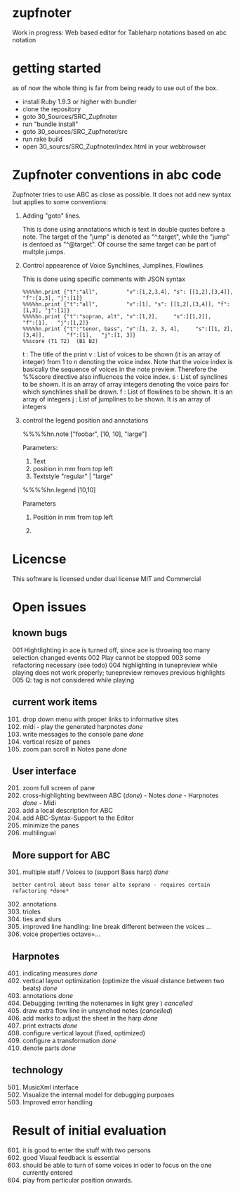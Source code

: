 # zupfnoter

Work in progress: Web based editor for Tableharp notations based on abc
notation

# getting started

as of now the whole thing is far from being ready to use out of the box.

-   install Ruby 1.9.3 or higher with bundler
-   clone the repository
-   goto 30_Sources/SRC_Zupfnoter
-   run "bundle install"
-   goto 30_sources/SRC_Zupfnoter/src
-   run rake build
-   open 30_sourcs/SRC_Zupfnoter/index.html in your webbrowser

# Zupfnoter conventions in abc code

Zupfnoter tries to use ABC as close as possible. It does not add new
syntax but applies to some conventions:

1.  Adding "goto" lines.

    This is done using annotations which is text in double quotes before
    a note. The target of the "jump" is denoted as "\^:target", while
    the "jump" is dentoed as "\^@target". Of course the same target can
    be part of multple jumps.

2.  Control appearence of Voice Synchlines, Jumplines, Flowlines

    This is done using specific comments with JSON syntax

        %%%%hn.print {"t":"all",         "v":[1,2,3,4], "s": [[1,2],[3,4]], "f":[1,3], "j":[1]}
        %%%%hn.print {"t":"all",         "v":[1], "s": [[1,2],[3,4]], "f":[1,3], "j":[1]}
        %%%%hn.print {"t":"sopran, alt", "v":[1,2],     "s":[[1,2]],       "f":[1],   "j":[1,2]}
        %%%%hn.print {"t":"tenor, bass", "v":[1, 2, 3, 4],     "s":[[1, 2], [3,4]],       "f":[1],   "j":[1, 3]}
        %%score (T1 T2)  (B1 B2)

    t
    :   The title of the print
    v
    :   List of voices to be shown (it is an array of integer) from 1 to
        n denoting the voice index. Note that the voice index is
        basically the sequence of voices in the note preview. Therefore
        the %%score directive also influcnces the voice index.
    s
    :   List of synclines to be shown. It is an array of array integers
        denoting the voice pairs for which synchlines shall be drawn.
    f
    :   List of flowlines to be shown. It is an array of integers
    j
    :   List of jumplines to be shown. It is an array of integers

3.  control the legend position and annotations

    %%%%hn.note ["foobar", [10, 10], "large"]

    Parameters:

    1.  Text
    2.  position in mm from top left
    3.  Textstyle "regular" | "large"

    %%%%hn.legend [10,10]

    Parameters

    1.  Position in mm from top left

    2.

# Licencse

This software is licensed under dual license MIT and Commercial

# Open issues

## known bugs

001 Hightlighting in ace is turned off, since ace is throwing too many selection changed events
002 Play cannot be stopped
003 some refactoring necessary (see todo)
004 highlighting in tunepreview while playing does not work properly; tunepreview removes previous highlights
005 Q: tag is not considered while playing


## current work items

101. drop down menu with proper links to informative sites
102. midi - play the generated harpnotes *done*
103. write messages to the console pane *done*
104. vertical resize of panes
105. zoom pan scroll in Notes pane *done*

## User interface

201. zoom full screen of pane
202. cross-highlighting bewtween ABC (*done*) - Notes *done* - Harpnotes
    *done* - Midi
203. add a local description for ABC
204. add ABC-Syntax-Support to the Editor
205. minimize the panes
206. multilingual

## More support for ABC

301. multiple staff / Voices to (support Bass harp) *done*

    better control about bass tenor alto soprano - requires certain
    refactoring *done*
302. annotations
303. trioles
304. ties and slurs
305. improved line handling: line break different between the voices ...
306. voice properties octave=...

## Harpnotes

401. indicating measures *done*
402. vertical layout optimization (optimize the visual distance between
    two beats) *done*
403. annotations *done*
404. Debugging (writing the notenames in light grey ) *cancelled*
405. draw extra flow line in unsynched notes (*cancelled*)
406. add marks to adjust the sheet in the harp *done*
407. print extracts *done*
408. configure vertical layout (fixed, optimized)
409. configure a transformation *done*
410. denote parts *done*

## technology

501. MusicXml interface
502. Visualize the internal model for debugging purposes
503. Improved error handling

# Result of initial evaluation

601. it is good to enter the stuff with two persons
602. good Visual feedback is essential
603. should be able to turn of some voices in oder to focus on the one
    currently entered
604. play from particular position onwards.
